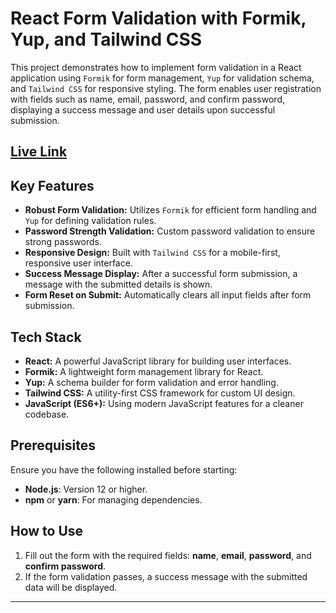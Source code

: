 # React Form Validation with Formik, Yup, and Tailwind CSS

This project demonstrates how to implement form validation in a React application using `Formik` for form management, `Yup` for validation schema, and `Tailwind CSS` for responsive styling. The form enables user registration with fields such as name, email, password, and confirm password, displaying a success message and user details upon successful submission.

## [Live Link](https://react-formic.vercel.app/)

## Key Features

- **Robust Form Validation:** Utilizes `Formik` for efficient form handling and `Yup` for defining validation rules.
- **Password Strength Validation:** Custom password validation to ensure strong passwords.
- **Responsive Design:** Built with `Tailwind CSS` for a mobile-first, responsive user interface.
- **Success Message Display:** After a successful form submission, a message with the submitted details is shown.
- **Form Reset on Submit:** Automatically clears all input fields after form submission.

## Tech Stack

- **React:** A powerful JavaScript library for building user interfaces.
- **Formik:** A lightweight form management library for React.
- **Yup:** A schema builder for form validation and error handling.
- **Tailwind CSS:** A utility-first CSS framework for custom UI design.
- **JavaScript (ES6+):** Using modern JavaScript features for a cleaner codebase.

## Prerequisites

Ensure you have the following installed before starting:

- **Node.js**: Version 12 or higher.
- **npm** or **yarn**: For managing dependencies.

## How to Use

1. Fill out the form with the required fields: **name**, **email**, **password**, and **confirm password**.
2. If the form validation passes, a success message with the submitted data will be displayed.

---
